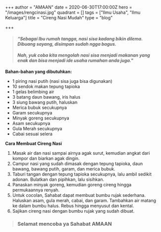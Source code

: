 +++
author = "AMAAN"
date = 2020-06-30T17:00:00Z
hero = "/images/rengcinasi.jpg"
quadrant = []
tags = ["Ilmu Usaha", "Ilmu Keluarga"]
title = "Cireng Nasi Mudah"
type = "blog"

+++
> #### _“Sebagai Ibu rumah tangga, nasi sisa kadang bikin dilema. Dibuang sayang, disimpan sudah ngga bagus._
>
> #### _Nah, yuk coba kita mengolah nasi sisa menjadi makanan yang enak dan bisa menjadi ide usaha rumahan anda juga."_

**Bahan-bahan yang dibutuhkan:** 

* 1 piring nasi putih (nasi sisa juga bisa digunakan)
* 10 sendok makan tepung tapioka 
* 1 gelas belimbing air 
* 3 batang daun bawang, iris halus 
* 3 siung bawang putih, haluskan 
* Merica bubuk secukupnya 
* Garam secukupnya 
* Minyak goreng secukupnya 
* Asam secukupnya 
* Gula Merah secukupnya 
* Cabai sesuai selera

**Cara Membuat Cireng Nasi**

1. Masak air dan nasi sampai airnya agak surut, kemudian angkat dari kompor dan biarkan agak dingin.
2. Campur nasi yang sudah dimasak dengan tepung tapioka, daun bawang, bawang putih, garam, dan merica bubuk.
3. Taburi tangan dengan tepung tapioka secukupnya, lalu ambil sedikit adonan. Bulatkan dan pipihkan, lalu sisihkan.
4. Panaskan minyak goreng, kemudian goreng cireng hingga permukaannya renyah.
5. Untuk cocolan, Sahabat dapat membuat bumbu rujak sederhana. Haluskan asam, gula merah, cabai, dan garam. Tambahkan air matang ke dalam bumbu halus. Rebus hingga menyusut dan kental.
6. Sajikan cireng nasi dengan bumbu rujak yang sudah dibuat.

> ### Selamat mencoba ya Sahabat AMAAN